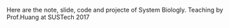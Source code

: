 Here are the note, slide, code and projecte of System Biologly.
Teaching by Prof.Huang at SUSTech 2017
